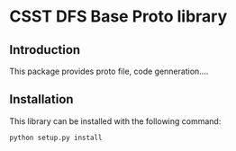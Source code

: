 # CSST DFS Base Proto library

## Introduction

This package provides proto file, code genneration.... 

## Installation

This library can be installed with the following command: 

```bash
python setup.py install
```
